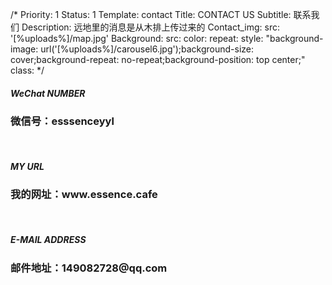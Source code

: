 /*
Priority: 1
Status: 1
Template: contact
Title: CONTACT US
Subtitle: 联系我们
Description: 远地里的消息是从木排上传过来的
Contact_img:
  src: '[%uploads%]/map.jpg'
Background:
  src: 
  color: 
  repeat: 
  style: "background-image: url('[%uploads%]/carousel6.jpg');background-size: cover;background-repeat: no-repeat;background-position: top center;"
  class: 
*/
<h5><span>WeChat</span> NUMBER</h5>
<h3>微信号：esssenceyyl</h3>
<br/>
<h5><span>MY</span> URL</h5>
<h3>我的网址：<a>www.essence.cafe</a></h3>
<br/>
<h5><span>E-MAIL</span> ADDRESS</h5>
<h3>邮件地址：149082728@qq.com</h3>